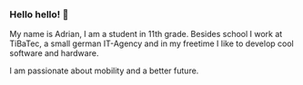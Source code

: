 ### Hello hello! 👋
My name is Adrian, I am a student in 11th grade. 
Besides school I work at TiBaTec, a small german IT-Agency 
and in my freetime I like to develop cool software and hardware.

I am passionate about mobility and a better future.
